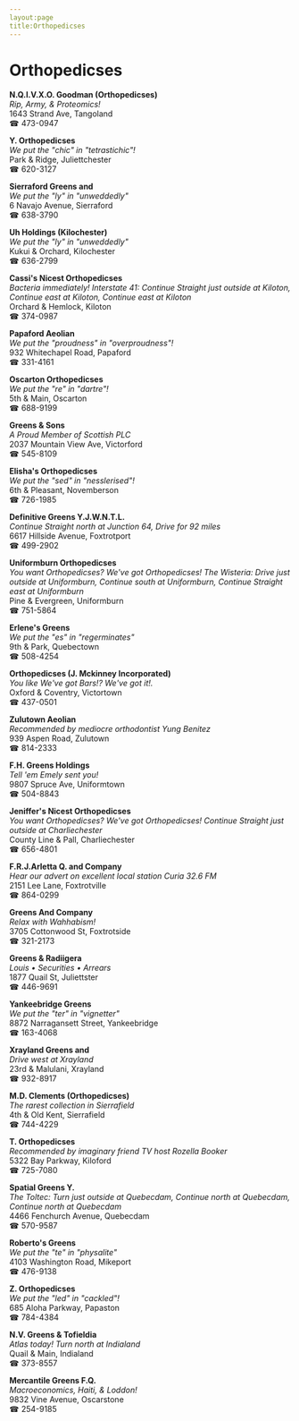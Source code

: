 ```yaml
---
layout:page
title:Orthopedicses
---
```

# Orthopedicses

**N.Q.I.V.X.O. Goodman (Orthopedicses)**  
_Rip, Army, & Proteomics!_  
1643 Strand Ave, Tangoland  
☎ 473-0947



**Y. Orthopedicses**  
_We put the "chic" in "tetrastichic"!_  
Park & Ridge, Juliettchester  
☎ 620-3127



**Sierraford Greens and**  
_We put the "ly" in "unweddedly"_  
6 Navajo Avenue, Sierraford  
☎ 638-3790



**Uh Holdings (Kilochester)**  
_We put the "ly" in "unweddedly"_  
Kukui & Orchard, Kilochester  
☎ 636-2799



**Cassi's Nicest Orthopedicses**  
_Bacteria immediately! 
Interstate 41: Continue Straight just outside at Kiloton, Continue east at Kiloton, Continue east at Kiloton_  
Orchard & Hemlock, Kiloton  
☎ 374-0987



**Papaford Aeolian**  
_We put the "proudness" in "overproudness"!_  
932 Whitechapel Road, Papaford  
☎ 331-4161



**Oscarton Orthopedicses**  
_We put the "re" in "dartre"!_  
5th & Main, Oscarton  
☎ 688-9199



**Greens & Sons**  
_A Proud Member of Scottish PLC_  
2037 Mountain View Ave, Victorford  
☎ 545-8109



**Elisha's Orthopedicses**  
_We put the "sed" in "nesslerised"!_  
6th & Pleasant, Novemberson  
☎ 726-1985



**Definitive Greens Y.J.W.N.T.L.**  
_Continue Straight north at Junction 64, Drive for 92 miles_  
6617 Hillside Avenue, Foxtrotport  
☎ 499-2902



**Uniformburn Orthopedicses**  
_You want Orthopedicses? We've got Orthopedicses! 
The Wisteria: Drive just outside at Uniformburn, Continue south at Uniformburn, Continue Straight east at Uniformburn_  
Pine & Evergreen, Uniformburn  
☎ 751-5864



**Erlene's Greens**  
_We put the "es" in "regerminates"_  
9th & Park, Quebectown  
☎ 508-4254



**Orthopedicses (J. Mckinney Incorporated)**  
_You like We've got Bars!? We've got it!._  
Oxford & Coventry, Victortown  
☎ 437-0501



**Zulutown Aeolian**  
_Recommended by mediocre orthodontist Yung Benitez_  
939 Aspen Road, Zulutown  
☎ 814-2333



**F.H. Greens Holdings**  
_Tell 'em Emely sent you!_  
9807 Spruce Ave, Uniformtown  
☎ 504-8843



**Jeniffer's Nicest Orthopedicses**  
_You want Orthopedicses? We've got Orthopedicses! 
Continue Straight just outside at Charliechester_  
County Line & Pall, Charliechester  
☎ 656-4801



**F.R.J.Arletta Q. and Company**  
_Hear our advert on excellent local station Curia 32.6 FM_  
2151 Lee Lane, Foxtrotville  
☎ 864-0299



**Greens And Company**  
_Relax with Wahhabism!_  
3705 Cottonwood St, Foxtrotside  
☎ 321-2173



**Greens & Radiigera**  
_Louis • Securities • Arrears_  
1877 Quail St, Juliettster  
☎ 446-9691



**Yankeebridge Greens**  
_We put the "ter" in "vignetter"_  
8872 Narragansett Street, Yankeebridge  
☎ 163-4068



**Xrayland Greens and**  
_Drive west at Xrayland_  
23rd & Malulani, Xrayland  
☎ 932-8917



**M.D. Clements (Orthopedicses)**  
_The rarest collection in Sierrafield_  
4th & Old Kent, Sierrafield  
☎ 744-4229



**T. Orthopedicses**  
_Recommended by imaginary friend TV host Rozella Booker_  
5322 Bay Parkway, Kiloford  
☎ 725-7080



**Spatial Greens Y.**  
_The Toltec: Turn just outside at Quebecdam, Continue north at Quebecdam, Continue north at Quebecdam_  
4466 Fenchurch Avenue, Quebecdam  
☎ 570-9587



**Roberto's Greens**  
_We put the "te" in "physalite"_  
4103 Washington Road, Mikeport  
☎ 476-9138



**Z. Orthopedicses**  
_We put the "led" in "cackled"!_  
685 Aloha Parkway, Papaston  
☎ 784-4384



**N.V. Greens & Tofieldia**  
_Atlas today! 
Turn north at Indialand_  
Quail & Main, Indialand  
☎ 373-8557



**Mercantile Greens F.Q.**  
_Macroeconomics, Haiti, & Loddon!_  
9832 Vine Avenue, Oscarstone  
☎ 254-9185



